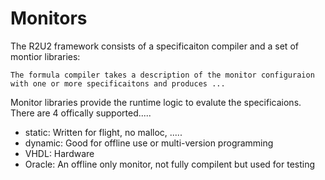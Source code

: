 # Monitors

The R2U2 framework consists of a specificaiton compiler and a set of montior libraries:

    The formula compiler takes a description of the monitor configuraion with one or more specificaitons and produces ...

Monitor libraries provide the runtime logic to evalute the specificaions. There are 4 offically supported.....
 - static: Written for flight, no malloc, .....
 - dynamic: Good for offline use or multi-version programming
 - VHDL: Hardware
 - Oracle: An offline only monitor, not fully compilent but used for testing

